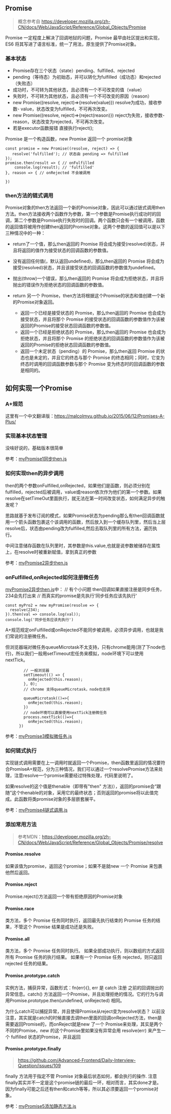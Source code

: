 ## Promise

>概念参考自 https://developer.mozilla.org/zh-CN/docs/Web/JavaScript/Reference/Global_Objects/Promise

Promise 一定程度上解决了回调地狱的问题，Promise 最早由社区提出和实现，ES6 将其写进了语言标准，统一了用法，原生提供了Promise对象。

### 基本状态

- Promise存在三个状态（state）pending、fulfilled、rejected
- pending（等待态）为初始态，并可以转化为fulfilled（成功态）和rejected（失败态）
- 成功时，不可转为其他状态，且必须有一个不可改变的值（value）
- 失败时，不可转为其他状态，且必须有一个不可改变的原因（reason）
- new Promise((resolve, reject)=>{resolve(value)}) resolve为成功，接收参数- value，状态改变为fulfilled，不可再次改变。
- new Promise((resolve, reject)=>{reject(reason)}) reject为失败，接收参数- reason，状态改变为rejected，不可再次改变。
- 若是executor函数报错 直接执行reject();


Promise 是一个构造函数，new Promise 返回一个 promise对象
```
const promise = new Promise((resolve, reject) => {
   resolve('fulfilled'); // 状态由 pending => fulfilled
});
promise.then(result => { // onFulfilled
    console.log(result); // 'fulfilled' 
}, reason => { // onRejected 不会被调用
    
})
```

### then方法的链式调用


Promise对象的then方法返回一个新的Promise对象，因此可以通过链式调用then方法。then方法接收两个函数作为参数，第一个参数是Promise执行成功时的回调，第二个参数是Promise执行失败时的回调。两个函数只会有一个被调用，函数的返回值将被用作创建then返回的Promise对象。这两个参数的返回值可以是以下三种情况中的一种：

- return了一个值，那么then返回的 Promise 将会成为接受(resolved)状态，并且将返回的值作为接受状态的回调函数的参数值。
- 没有返回任何值(，默认返回undefined)，那么then返回的 Promise 将会成为接受(resolved)状态，并且该接受状态的回调函数的参数值为undefined。
- 抛出(throw)一个错误，那么then返回的 Promise 将会成为拒绝状态，并且将抛出的错误作为拒绝状态的回调函数的参数值。
- return 另一个 Promise，then方法将根据这个Promise的状态和值创建一个新的Promise对象返回。

  - 返回一个已经是接受状态的 Promise，那么then返回的 Promise 也会成为接受状态，并且将那个 Promise 的接受状态的回调函数的参数值作为该被返回的Promise的接受状态回调函数的参数值。
  - 返回一个已经是拒绝状态的 Promise，那么then返回的 Promise 也会成为拒绝状态，并且将那个 Promise 的拒绝状态的回调函数的参数值作为该被返回的Promise的拒绝状态回调函数的参数值。
  - 返回一个未定状态（pending）的 Promise，那么then返回 Promise 的状态也是未定的，并且它的终态与那个 Promise 的终态相同；同时，它变为终态时调用的回调函数参数与那个 Promise 变为终态时的回调函数的参数是相同的。


## 如何实现一个Promise

### A+规范

这里有一个中文翻译版：https://malcolmyu.github.io/2015/06/12/Promises-A-Plus/

### 实现基本状态管理

没啥好说的，基础版本很简单

参考：[myPromise1同步then.js](./myPromise1同步then.js)

### 如何实现then的异步调用

then的两个参数onFulfilled,onRejected，如果他们是函数，则必须分别在fulfilled，rejected后被调用，value或reason依次作为他们的第一个参数。如果resolve在setTimeOut里面执行，就无法在第一时间改变状态，如何满足异步的触发呢？

思路就基于发布订阅的模式，如果Promise状态为pending那么有then回调函数就用一个箭头函数包裹这个该调用的函数，然后放入到一个缓存队列里，然后当上层resolve后，状态由pending改为fulfilled,然后去取队列里的所有方法，遍历执行。

中间注意储存函数在队列里时，其参数是this.value,也就是说参数被储存在属性上，在resolve时被重新赋值，拿到真正的参数

参考：[myPromise2异步then.js](./myPromise2异步then.js)

### onFulfilled,onRejected如何注册微任务

[myPromise2异步then.js](./myPromise2异步then.js)中：
// 有个小问题 then回调如果直接注册是同步任务，234会先打出来
// 而真实的promise是先执行'同步任务应该先执行'
```
const myPro2 = new myPromise(resolve => {
  resolve(234);
}).then(val => console.log(val));
console.log('同步任务应该先执行')

```

A+规范规定onFulfilled或onRejected不能同步被调用，必须异步调用，也就是我们常说的注册微任务。

但浏览器端对微任务queueMicrotask不太支持，只有chrome能用(测了下node也行)，所以我们一般用setTimeout宏任务来模拟，node环境下可以使用nextTick。
```
        // 一般浏览器
        setTimeout(() => {
          onRejected(this.reason);
        }, 0);
        // chrome 支持queueMicrotask，node也支持 
    
        queueMicrotask(()=>{
          onRejected(this.reason);
        })
        // node环境可以直接使用nextTick注册微任务
        process.nextTick(()=>{
          onRejected(this.reason);
      })
```

参考：[myPromise3模拟微任务.js](./myPromise3模拟微任务.js)


### 如何链式执行

实现链式调用需要在上一调用时就返回一个Promise，then函数里返回的情况要符合PromiseA+规范，分为三种情况，我们可以通过一个resolvePromise方法来处理，注意resolve一个promise需要经过特殊处理，代码里说明了。

如果resolve的这个值是thenable（即带有"then" 方法)），返回的promise会“跟随”这个thenable的对象，采用它的最终状态；否则返回的promise将以此值完成。此函数将类promise对象的多层嵌套展平。


参考：[myPromise4链式调用.js](./myPromise4链式调用.js)

### 添加常用方法
>参考MDN：https://developer.mozilla.org/zh-CN/docs/Web/JavaScript/Reference/Global_Objects/Promise/resolve

#### Promise.resolve

如果该值为promise，返回这个promise；如果不是就new 一个 Promise 来包裹他然后返回。

#### Promise.reject

Promise.reject()方法返回一个带有拒绝原因的Promise对象

#### Promise.race

类方法，多个 Promise 任务同时执行，返回最先执行结束的 Promise 任务的结果，不管这个 Promise 结果是成功还是失败。

#### Promise.all

类方法，多个 Promise 任务同时执行。
如果全部成功执行，则以数组的方式返回所有 Promise 任务的执行结果。 如果有一个 Promise 任务 rejected，则只返回 rejected 任务的结果。

#### Promise.prototype.catch

实例方法，捕获异常，函数形式：fn(err){}, err 是 catch 注册 之前的回调抛出的异常信息。catch() 方法返回一个Promise，并且处理拒绝的情况。它的行为与调用Promise.prototype.then(undefined, onRejected) 相同。

为什么catch可以捕捉异常，并且使得Promise从reject变为resolve状态？
以前没注意，其实就是catch的时候直接去调then里面的回调onRejected方法，then是需要返回Promise的，而onReject就是new 了一个 Promise来处理，其实是两个不同的Promise，new 的这个Promise里如果没有异常会用 resolve(err) 来产生一个 fulfilled 状态的Promise，并且返回

#### Promise.prototype.finally 
>https://github.com/Advanced-Frontend/Daily-Interview-Question/issues/109

finally 方法用于指定不管 Promise 对象最后状态如何，都会执行的操作.
注意finally其实并不一定是这个promise链的最后一环，相对而言，其实done才是。
因为finally可能之后还有then和catch等等，所以其必须要返回一个promise对象。

参考：[myPromise5添加静态方法.js](./myPromise5添加静态方法.js)

